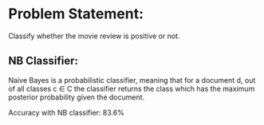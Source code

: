 # Problem Statement:
Classify whether the movie review is positive or not.

## NB Classifier:
Naive Bayes is a probabilistic classifier, meaning that for a document d, out of all classes c ∈ C the classifier returns the class which has the maximum posterior probability given the document.


Accuracy with NB classifier: 83.6%
